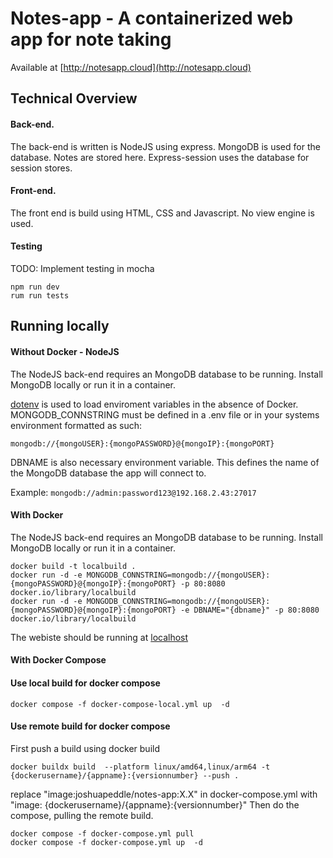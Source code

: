 # Notes-app - A containerized web app for note taking

Available at [http://notesapp.cloud](http://notesapp.cloud) 

<h2>Technical Overview</h2>

<h4>Back-end.</h4>
The back-end is written is NodeJS using express.
MongoDB is used for the database. Notes are stored here. Express-session uses the database for session stores.

<h4>Front-end.</h4>
The front end is build using HTML, CSS and Javascript. No view engine is used.

<h4>Testing</h4>
TODO: Implement testing in mocha

    npm run dev
    rum run tests


<h2>Running locally</h2>

<h4>Without Docker - NodeJS</h4>
The NodeJS back-end requires an MongoDB database to be running. Install MongoDB locally or run it in a container.

[dotenv](https://www.npmjs.com/package/dotenv/) is used to load enviroment variables in the absence of Docker.
MONGODB_CONNSTRING must be defined in a .env file or in your systems environment formatted as such:

```mongodb://{mongoUSER}:{mongoPASSWORD}@{mongoIP}:{mongoPORT}```

DBNAME is also necessary environment variable. This defines the name of the MongoDB database the app will connect to.

Example: ```mongodb://admin:password123@192.168.2.43:27017```
<h4>With Docker</h4>
The NodeJS back-end requires an MongoDB database to be running. Install MongoDB locally or run it in a container.

    docker build -t localbuild .
    docker run -d -e MONGODB_CONNSTRING=mongodb://{mongoUSER}:{mongoPASSWORD}@{mongoIP}:{mongoPORT} -p 80:8080  docker.io/library/localbuild 
    docker run -d -e MONGODB_CONNSTRING=mongodb://{mongoUSER}:{mongoPASSWORD}@{mongoIP}:{mongoPORT} -e DBNAME="{dbname}" -p 80:8080  docker.io/library/localbuild

The webiste should be running at [localhost](http://localhost/)

<h4>With Docker Compose</h4>

<h4>Use local build for docker compose</h4>

    docker compose -f docker-compose-local.yml up  -d 

<h4>Use remote build for docker compose</h4>

First push a build using docker build

    docker buildx build  --platform linux/amd64,linux/arm64 -t {dockerusername}/{appname}:{versionnumber} --push .

replace "image:joshuapeddle/notes-app:X.X" in docker-compose.yml with "image: {dockerusername}/{appname}:{versionnumber}" 
Then do the compose, pulling the remote build.

    docker compose -f docker-compose.yml pull 
    docker compose -f docker-compose.yml up  -d 
